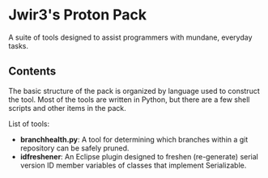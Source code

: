 Jwir3's Proton Pack
================================
A suite of tools designed to assist programmers with mundane, everyday tasks.

Contents
---------------------------------
The basic structure of the pack is organized by language used to construct the
tool. Most of the tools are written in Python, but there are a few shell scripts
and other items in the pack.

List of tools:
- __branchhealth.py__: A tool for determining which branches within a git
repository can be safely pruned.
- __idfreshener__: An Eclipse plugin designed to freshen (re-generate) serial
version ID member variables of classes that implement Serializable.
